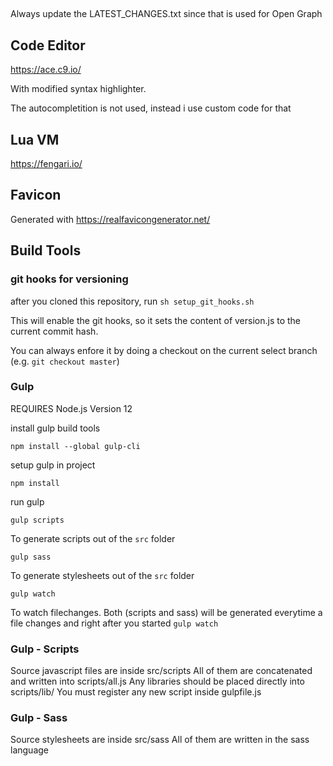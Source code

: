 ##
Always update the LATEST_CHANGES.txt since that is used for Open Graph

## Code Editor

https://ace.c9.io/

With modified syntax highlighter.

The autocompletition is not used, instead i use custom code for that

## Lua VM
https://fengari.io/

## Favicon
Generated with https://realfavicongenerator.net/


## Build Tools

### git hooks for versioning

after you cloned this repository, run
```sh setup_git_hooks.sh```

This will enable the git hooks, so it sets the content of version.js to the current commit hash.

You can always enfore it by doing a checkout on the current select branch (e.g. `git checkout master`)


### Gulp
REQUIRES Node.js Version 12

install gulp build tools
```
npm install --global gulp-cli
```

setup gulp in project
```
npm install
```

run gulp
```
gulp scripts
```
To generate scripts out of the `src` folder

```
gulp sass
```
To generate stylesheets out of the `src` folder

```
gulp watch
```
To watch filechanges. Both (scripts and sass) will be generated everytime a file changes and right after you started `gulp watch`




### Gulp - Scripts

Source javascript files are inside src/scripts
All of them are concatenated and written into scripts/all.js
Any libraries should be placed directly into scripts/lib/
You must register any new script inside gulpfile.js


### Gulp - Sass
Source stylesheets are inside src/sass
All of them are written in the sass language

